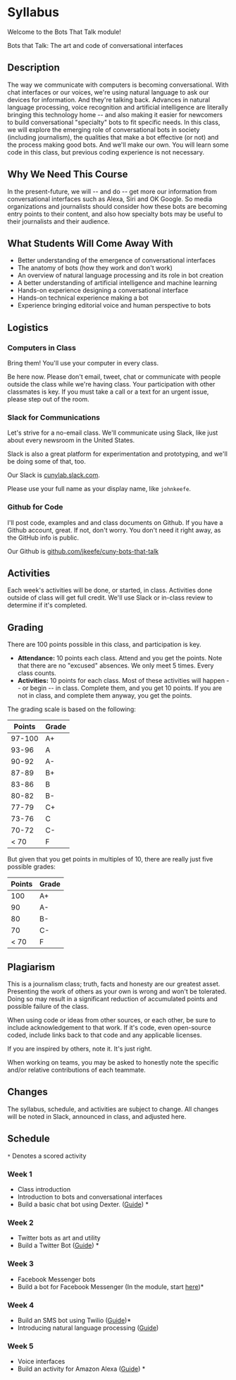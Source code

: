 # Syllabus

Welcome to the Bots That Talk module! 

Bots that Talk: The art and code of conversational interfaces

## Description

The way we communicate with computers is becoming conversational. With chat interfaces or our voices, we're using natural language to ask our devices for information. And they're talking back. Advances in natural language processing, voice recognition and artificial intelligence are literally bringing this technology home -- and also making it easier for newcomers to build conversational "specialty" bots to fit specific needs. In this class, we will explore the emerging role of conversational bots in society (including journalism), the qualities that make a bot effective (or not) and the process making good bots. And we'll make our own. You will learn some code in this class, but previous coding experience is not necessary.

## Why We Need This Course

In the present-future, we will -- and do -- get more our information from conversational interfaces such as Alexa, Siri and OK Google. So media organizations and journalists should consider how these bots are becoming entry points to their content, and also how specialty bots may be useful to their journalists and their audience.

## What Students Will Come Away With

- Better understanding of the emergence of conversational interfaces
- The anatomy of bots (how they work and don't work)
- An overview of natural language processing and its role in bot creation
- A better understanding of artificial intelligence and machine learning
- Hands-on experience designing a conversational interface
- Hands-on technical experience making a bot
- Experience bringing editorial voice and human perspective to bots

## Logistics

### Computers in Class

Bring them! You'll use your computer in every class.

Be here now. Please don't email, tweet, chat or communicate with people outside the class while we're having class. Your participation with other classmates is key. If you must take a call or a text for an urgent issue, please step out of the room.

### Slack for Communications

Let's strive for a no-email class. We'll communicate using Slack, like just about every newsroom in the United States. 

Slack is also a great platform for experimentation and prototyping, and we'll be doing some of that, too.

Our Slack is [cunylab.slack.com](https://cunylab.slack.com).

Please use your full name as your display name, like `johnkeefe`.

### Github for Code

I'll post code, examples and and class documents on Github. If you have a Github account, great. If not, don't worry. You don't need it right away, as the GitHub info is public.

Our Github is [github.com/jkeefe/cuny-bots-that-talk](https://github.com/jkeefe/cuny-bots-that-talk)

## Activities

Each week's activities will be done, or started, in class. Activities done outside of class will get full credit. We'll use Slack or in-class review to determine if it's completed. 

## Grading

There are 100 points possible in this class, and participation is key.

* **Attendance:** 10 points each class. Attend and you get the points. Note that there are no "excused" absences. We only meet 5 times. Every class counts.
* **Activities:** 10 points for each class. Most of these activities will happen -- or begin -- in class. Complete them, and you get 10 points. If you are not in class, and complete them anyway, you get the points.

The grading scale is based on the following:

| Points | Grade |
| ------ | ----- |
| 97-100 |  A+ |
| 93-96 | A |
| 90-92 | A- |
| 87-89 | B+ |
| 83-86 | B |
| 80-82 | B- |
| 77-79 | C+ |
| 73-76 | C |
| 70-72 | C- |
| < 70 | F |

But given that you get points in multiples of 10, there are really just five possible grades:  

| Points | Grade |
| ------ | ----- |
| 100 |  A+ |
| 90 | A- |
| 80 | B- |
| 70 | C- |
| < 70 | F |

## Plagiarism

This is a journalism class; truth, facts and honesty are our greatest asset. Presenting the work of others as your own is wrong and won't be tolerated. Doing so may result in a significant reduction of accumulated points and possible failure of the class.

When using code or ideas from other sources, or each other, be sure to include acknowledgement to that work. If it's code, even open-source coded, include links back to that code and any applicable licenses.

If you are inspired by others, note it. It's just right.

When working on teams, you may be asked to honestly note the specific and/or relative contributions of each teammate.

## Changes

The syllabus, schedule, and activities are subject to change. All changes will be noted in Slack, announced in class, and adjusted here. 

## Schedule

`*` Denotes a scored activity

### Week 1

- Class introduction
- Introduction to bots and conversational interfaces
- Build a basic chat bot using Dexter. ([Guide](https://github.com/jkeefe/workshops/tree/master/module-build-a-chatbot)) *

### Week 2

- Twitter bots as art and utility
- Build a Twitter Bot ([Guide](https://github.com/jkeefe/workshops/tree/master/module-twitter-bot)) *

### Week 3

- Facebook Messenger bots
- Build a bot for Facebook Messenger (In the module, start [here](https://github.com/jkeefe/workshops/tree/master/module-messenger-bot#wire-up-to-facebook))*

### Week 4

- Build an SMS bot using Twilio ([Guide](https://github.com/jkeefe/workshops/tree/master/module-sms-bot))*
- Introducing natural language processing ([Guide](https://github.com/jkeefe/workshops/tree/master/module-sms-add-nlp))

### Week 5

- Voice interfaces
- Build an activity for Amazon Alexa ([Guide](https://github.com/jkeefe/workshops/tree/master/module-alexa-fact-skill)) *
